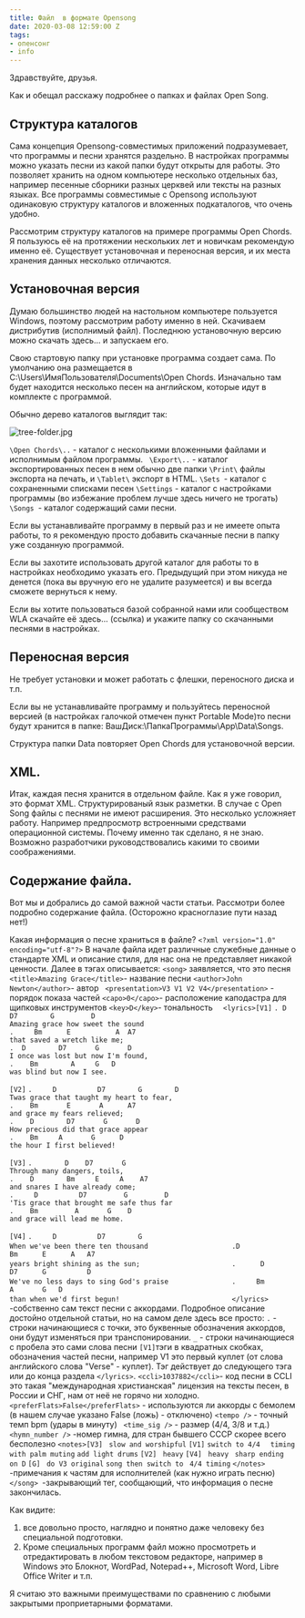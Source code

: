```yaml
---
title: Файл  в формате Opensong
date: 2020-03-08 12:59:00 Z
tags:
- опенсонг
- info
---
```


Здравствуйте, друзья.

Как и обещал расскажу подробнее о папках и файлах Open Song.

## Структура каталогов 

Сама концепция Opensong-совместимых приложений подразумевает, что программы и песни хранятся раздельно.
В настройках программы можно указать песни из какой папки будут открыты для работы. Это позволяет хранить на одном компьютере несколько отдельных баз, например песенные сборники разных церквей или тексты на разных языках.
Все программы совместимые с Opensong используют одинаковую структуру каталогов и вложенных подкаталогов, что очень удобно.

Рассмотрим структуру каталогов на примере программы Open Chords. Я пользуюсь её на протяжении нескольких лет и новичкам рекомендую именно её. Существует установочная и переносная версия, и их места хранения данных несколько отличаются.


## Установочная версия 

Думаю большинство людей на настольном компьютере пользуется Windows, поэтому рассмотрим работу  именно в ней.
Скачиваем дистрибутив (исполнимый файл). Последнюю установочную версию можно скачать здесь...  и запускаем его.

Свою стартовую папку при установке программа создает сама. 
По умолчанию она размещается в C:\Users\ИмяПользователя\Documents\Open Chords\.
Изначально там будет находится несколько песен на английском, которые идут в комплекте с программой.

Обычно дерево каталогов выглядит так:

![tree-folder.jpg](/uploads/tree-folder.jpg)

`\Open Chords\..` - каталог с несколькими вложенными файлами и исполнимым файлом программы.
` \Export\..` - каталог экспортированных песен в нем обычно две папки
`\Print\` файлы экспорта на печать, и
`\Tablet\` экспорт в HTML.
`\Sets `- каталог с сохраненными списками песен
`\Settings` - каталог с настройками программы (во избежание проблем лучше здесь ничего не трогать) 
`\Songs `- каталог содержащий сами песни.

Если вы устанавливайте программу в первый раз и не имеете опыта работы, то я рекомендую просто добавить скачанные песни в папку уже созданную программой.

Если вы захотите использовать другой каталог для работы то в настройках необходимо указать его. Предыдущий при этом никуда не денется (пока вы вручную его не удалите разумеется) и вы всегда сможете вернуться к нему.

Если вы хотите пользоваться базой собранной нами или сообществом WLA скачайте её здесь... (ссылка) и укажите папку со скачанными песнями в настройках.

## Переносная версия

Не требует установки и может работать с флешки, переносного диска и т.п.

Если вы не устанавливайте программу и пользуйтесь переносной версией (в настройках галочкой отмечен пункт Portable Mode)то песни будут хранится в папке:
ВашДиск:\ПапкаПрограммы\App\Data\Songs.

Структура папки Data повторяет Open Chords для установочной версии.

## XML.
Итак, каждая песня хранится в отдельном файле.
Как я  уже говорил, это формат XML. Структурированый язык разметки. 
В случае с Open Song файлы с песнями не имеют расширения. Это несколько усложняет работу. 
Например предпросмотр встроенными средствами операционной системы. 
Почему именно так сделано, я не знаю. 
Возможно разработчики руководствовалиcь какими то своими соображениями.

## Содержание файла.
Вот мы и добрались до самой важной части статьи. Рассмотри более подробно содержание файла. (Осторожно красноглазие пути назад нет!)

Какая информация о песне храниться в файле?
`<?xml version="1.0" encoding="utf-8"?>`
В начале файла идет различные служебные данные о стандарте XML и описание стиля, для нас она не представляет никакой ценности.
Далее в тэгах описывается:
`<song>` заявляется, что это песня
 ` <title>Amazing Grace</title> `- название песни
 ` <author>John Newton</author> `- автор
 ` <presentation>V3 V1 V2 V4</presentation>` - порядок показа частей
 ` <capo>0</capo> `- расположение каподастра для щипковых инструментов
 ` <key>D</key> `- тональность
`  <lyrics>[V1]`
`. D      D7        G         D     `                                                         
` Amazing grace how sweet the sound     `                
`.     Bm      E           A  A7    `                                                         
` that saved a wretch like me;    `                       
`.  D        D7       G       D   `                                                           
` I once was lost but now I'm found,   `                  
`.    Bm        A     G   D  `                                                                
` was blind but now I see.  `                             

`[V2]`
`.     D          D7        G        D  `                                                     
` Twas grace that taught my heart to fear,  `             
`.    Bm       E       A      A7  `                                                           
` and grace my fears relieved; `                          
`.    D        D7       G       D  `                                                          
` How precious did that grace appear `                    
`.    Bm     A       G      D`                                                                
` the hour I first believed! `                            

`[V3]`
`.        D    D7       G `                                                                   
` Through many dangers, toils, `                          
`.    D        Bm     E     A    A7  `                                                        
` and snares I have already come;   `                     
`.     D          D7         G         D  `                                                   
` 'Tis grace that brought me safe thus far  `             
`.    Bm         A       G    D   `                                                           
` and grace will lead me home. `                          

`[V4]`
`.     D          D7        G         `                                                       
` When we've been there ten thousand                     `
`.D            Bm      E      A   A7       `                                                  
` years bright shining as the sun;                       `
`.      D       D7      G          D                      `                                   
` We've no less days to sing God's praise                `
`.     Bm        A       G   D                             `                                  
` than when we'd first begun!                            `
`</lyrics>` -собственно сам текст песни с аккордами. Подробное описание достойно отдельной статьи, но на самом деле здесь все просто:
`.` - строки начинающиеся с точки, это буквенные обозначения аккордов, они будут изменяться при транспонировании.
`_` - строки начинающиеся с пробела это сами слова песни
`[V1]`тэги в квадратных скобках, обозначения частей песни, например V1 это первый куплет (от слова английского слова "Verse" - куплет). Тэг действует до следующего тэга или до конца раздела `</lyrics>`.
 ` <ccli>1037882</ccli> `- код песни в CCLI это такая "международная христианская" лицензия на тексты песен, в России и СНГ, нам от неё не горячо ни холодно.
  `<preferFlats>False</preferFlats>` - используются ли аккорды с бемолем (в нашем случае указано False (ложь) - отключено)
  `<tempo />` - точный темп bpm (удары в минуту)
 ` <time_sig />` - размер (4/4, 3/8 и т.д.)
 ` <hymn_number />` -номер гимна, для стран бывшего СССР скорее всего бесполезно
`<notes>[V3]`
` slow and worshipful`
`[V1]`
`switch to 4/4 `
` timing`
` with palm muting`
 `add light drums`
`[V2]`
` heavy`
`[V4]`
` heavy`
` sharp ending`
` on D`
`[G]`
` do V3 original`
` song then switch to `
` 4/4 timing`
 `</notes> `-примечания к частям для исполнителей (как нужно играть песню)
`</song> `-закрывающий тег, сообщающий, что информация о песне закончилась.

Как видите:
1) все довольно просто, наглядно и понятно даже человеку без специальной подготовки. 
2) Кроме специальных программ файл можно просмотреть и отредактировать в любом текстовом редакторе, например в Windows это Блокнот, WordPad, Notepad++, Microsoft Word, Libre Office Writer и т.п.

Я считаю это важными преимуществами по сравнению с любыми закрытыми проприетарными форматами.

